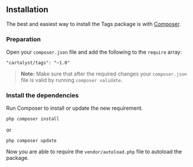 ## Installation

The best and easiest way to install the Tags package is with [Composer](http://getcomposer.org).

### Preparation

Open your `composer.json` file and add the following to the `require` array:

    "cartalyst/tags": "~1.0"

> **Note:** Make sure that after the required changes your `composer.json` file is valid by running `composer validate`.

### Install the dependencies

Run Composer to install or update the new requirement.

    php composer install

or

    php composer update

Now you are able to require the `vendor/autoload.php` file to autoload the package.
